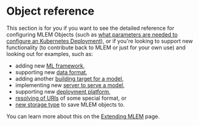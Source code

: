 # Object reference

This section is for you if you want to see the detailed reference for
configuring MLEM Objects (such as
[what parameters are needed to configure an Kubernetes Deployment](/doc/object-reference/deployment/kubernetes)),
or if you're looking to support new functionality (to contribute back to MLEM or
just for your own use) and looking out for examples, such as:

- adding new [ML framework](/doc/object-reference/model),
- supporting new [data format](/doc/object-reference/data),
- adding another [building target for a model](/doc/object-reference/build),
- implementing new [server to serve a model](/doc/object-reference/serving),
- supporting new [deployment platform](/doc/object-reference/deployment),
- [resolving of URIs](/doc/object-reference/uri) of some special format, or
- [new storage type](/doc/object-reference/storage) to save MLEM objects to.

You can learn more about this on the
[Extending MLEM](/doc/object-reference/extending) page.
